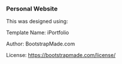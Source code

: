 ### Personal Website

This was designed using:

Template Name: iPortfolio

Author: BootstrapMade.com

License: https://bootstrapmade.com/license/
